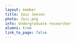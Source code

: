 ```yaml
---
layout: member
title: Jaiz Jeeson
photo: Jaiz.png
info: Undergraduate researcher
alumni: true
link_to_page: false
---
```

